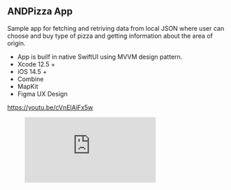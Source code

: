 ## ANDPizza App

Sample app for fetching and retriving data from local JSON where user can choose and buy type of pizza and getting information about the area of origin.

- App is builf in native SwiftUI using MVVM design pattern.
- Xcode 12.5 +
- iOS 14.5 +
- Combine
- MapKit
- Figma UX Design

https://youtu.be/cVnElAiFx5w

<figure class="video_container">
  <iframe src="https://youtu.be/cVnElAiFx5w" frameborder="0" allowfullscreen="true"> </iframe>
</figure>

